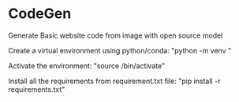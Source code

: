 # CodeGen
Generate Basic website code from image with open source model

Create a virtual environment using python/conda:
"python -m venv <name>"

Activate the environment:
"source <name>/bin/activate"

Install all the requirements from requirement.txt file:
"pip install -r requirements.txt"
